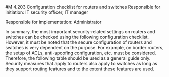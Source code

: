 #M 4.203 Configuration checklist for routers and switches
Responsible for initiation: IT security officer, IT manager

Responsible for implementation: Administrator

In summary, the most important security-related settings on routers and switches can be checked using the following configuration checklist. However, it must be noted that the secure configuration of routers and switches is very dependent on the purpose. For example, on border routers, the setup of ACLs, anti-spoofing configuration, etc. must be considered. Therefore, the following table should be used as a general guide only. Security measures that apply to routers also apply to switches as long as they support routing features and to the extent these features are used.



